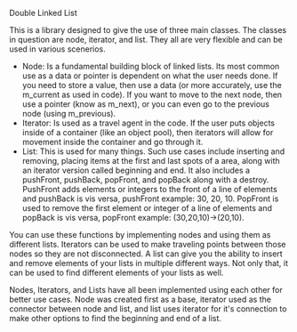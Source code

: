 Double Linked List

This is a library designed to give the use of three main classes. The classes in question are node, iterator, and list. They all are very flexible and can be used in various scenerios. 

- Node: Is a fundamental building block of linked lists. Its most common use as a data or pointer is dependent on what the user needs done. If you need to store a value, then use a data (or more accurately, use the m_current as used in code). If you want to move to the next node, then use a pointer (know as m_next), or you can even go to the previous node (using m_previous).
- Iterator: Is used as a travel agent in the code. If the user puts objects inside of a container (like an object pool), then iterators will allow for movement inside the container and go through it.
- List: This is used for many things. Such use cases include inserting and removing, placing items at the first and last spots of a area, along with an iterator version called beginning and end. It also includes a pushFront, pushBack, popFront, and popBack along with a destroy. PushFront adds elements or integers to the front of a line of elements and pushBack is vis versa, pushFront example: 30, 20, 10. PopFront is used to remove the first element or integer of a line of elements and popBack is vis versa, popFront example: (30,20,10)->(20,10).

You can use these functions by implementing nodes and using them as different lists. Iterators can be used to make traveling points between those nodes so they are not disconnected. A list can give you the ability to insert and remove elements of your lists in multiple different ways. Not only that, it can be used to find different elements of your lists as well.

Nodes, Iterators, and Lists have all been implemented using each other for better use cases. Node was created first as a base, iterator used as the connector between node and list, and list uses iterator for it's connection to make other options to find the beginning and end of a list.
